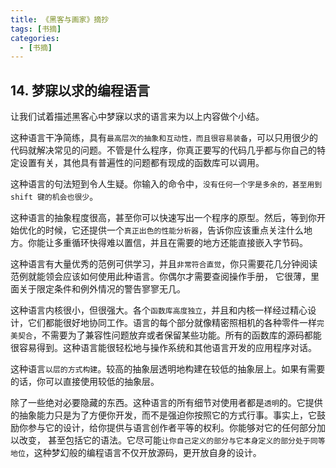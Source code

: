 ```yaml
---
title: 《黑客与画家》摘抄
tags: [书摘]
categories:
  - [书摘]
---
```


## 14. 梦寐以求的编程语言

让我们试着描述黑客心中梦寐以求的语言来为以上内容做个小结。

这种语言干净简练，具有`最高层次的抽象和互动性，而且很容易装备`，可以只用很少的代码就解决常见的问题。不管是什么程序，你真正要写的代码几乎都与你自己的特定设置有关，其他具有普遍性的问题都有现成的函数库可以调用。

这种语言的句法短到令人生疑。你输入的命令中，`没有任何一个字是多余的，甚至用到 shift 键的机会也很少`。

这种语言的抽象程度很高，甚至你可以快速写出一个程序的原型。然后，等到你开始优化的时候，它还提供一个`真正出色的性能分析器`，告诉你应该重点关注什么地方。你能让多重循环快得难以置信，并且在需要的地方还能直接嵌入字节码。

这种语言有大量优秀的范例可供学习，并且`非常符合直觉`，你只需要花几分钟阅读范例就能领会应该如何使用此种语言。你偶尔才需要查阅操作手册， 它很薄，里面关于限定条件和例外情况的警告寥寥无几。

这种语言内核很小，但很强大。各个`函数库高度独立`，并且和内核一样经过精心设计，它们都能很好地协同工作。语言的每个部分就像精密照相机的各种零件一样`完美契合`，不需要为了兼容性问题放弃或者保留某些功能。所有的函数库的源码都能很容易得到。这种语言能很轻松地与操作系统和其他语言开发的应用程序对话。

这种语言`以层的方式构建`。较高的抽象层透明地构建在较低的抽象层上。如果有需要的话，你可以直接使用较低的抽象层。

除了一些绝对必要隐藏的东西。这种语言的所有细节对使用者都是`透明`的。它提供的抽象能力只是为了方便你开发，而不是强迫你按照它的方式行事。事实上，它鼓励你参与它的设计，给你提供与语言创作者平等的权利。你能够对它的任何部分加以改变， 甚至包括它的语法。它尽可能`让你自己定义的部分与它本身定义的部分处于同等地位`，这种梦幻般的编程语言不仅开放源码，更开放自身的设计。
